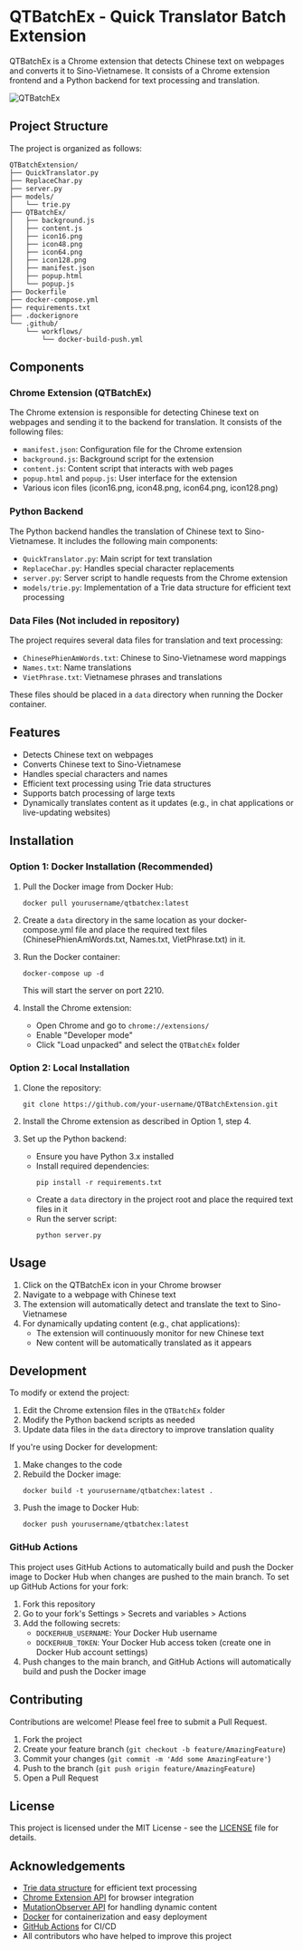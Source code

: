 # QTBatchEx - Quick Translator Batch Extension

QTBatchEx is a Chrome extension that detects Chinese text on webpages and converts it to Sino-Vietnamese. It consists of a Chrome extension frontend and a Python backend for text processing and translation.

![QTBatchEx](image/README/QTBatchEx.png)

## Project Structure

The project is organized as follows:

```
QTBatchExtension/
├── QuickTranslator.py
├── ReplaceChar.py
├── server.py
├── models/
│   └── trie.py
├── QTBatchEx/
│   ├── background.js
│   ├── content.js
│   ├── icon16.png
│   ├── icon48.png
│   ├── icon64.png
│   ├── icon128.png
│   ├── manifest.json
│   ├── popup.html
│   └── popup.js
├── Dockerfile
├── docker-compose.yml
├── requirements.txt
├── .dockerignore
└── .github/
    └── workflows/
        └── docker-build-push.yml
```

## Components

### Chrome Extension (QTBatchEx)

The Chrome extension is responsible for detecting Chinese text on webpages and sending it to the backend for translation. It consists of the following files:

- `manifest.json`: Configuration file for the Chrome extension
- `background.js`: Background script for the extension
- `content.js`: Content script that interacts with web pages
- `popup.html` and `popup.js`: User interface for the extension
- Various icon files (icon16.png, icon48.png, icon64.png, icon128.png)

### Python Backend

The Python backend handles the translation of Chinese text to Sino-Vietnamese. It includes the following main components:

- `QuickTranslator.py`: Main script for text translation
- `ReplaceChar.py`: Handles special character replacements
- `server.py`: Server script to handle requests from the Chrome extension
- `models/trie.py`: Implementation of a Trie data structure for efficient text processing

### Data Files (Not included in repository)

The project requires several data files for translation and text processing:

- `ChinesePhienAmWords.txt`: Chinese to Sino-Vietnamese word mappings
- `Names.txt`: Name translations
- `VietPhrase.txt`: Vietnamese phrases and translations

These files should be placed in a `data` directory when running the Docker container.

## Features

- Detects Chinese text on webpages
- Converts Chinese text to Sino-Vietnamese
- Handles special characters and names
- Efficient text processing using Trie data structures
- Supports batch processing of large texts
- Dynamically translates content as it updates (e.g., in chat applications or live-updating websites)

## Installation

### Option 1: Docker Installation (Recommended)

1. Pull the Docker image from Docker Hub:
   ```
   docker pull yourusername/qtbatchex:latest
   ```

2. Create a `data` directory in the same location as your docker-compose.yml file and place the required text files (ChinesePhienAmWords.txt, Names.txt, VietPhrase.txt) in it.

3. Run the Docker container:
   ```
   docker-compose up -d
   ```

   This will start the server on port 2210.

4. Install the Chrome extension:
   - Open Chrome and go to `chrome://extensions/`
   - Enable "Developer mode"
   - Click "Load unpacked" and select the `QTBatchEx` folder

### Option 2: Local Installation

1. Clone the repository:
   ```
   git clone https://github.com/your-username/QTBatchExtension.git
   ```

2. Install the Chrome extension as described in Option 1, step 4.

3. Set up the Python backend:
   - Ensure you have Python 3.x installed
   - Install required dependencies:
     ```
     pip install -r requirements.txt
     ```
   - Create a `data` directory in the project root and place the required text files in it
   - Run the server script:
     ```
     python server.py
     ```

## Usage

1. Click on the QTBatchEx icon in your Chrome browser
2. Navigate to a webpage with Chinese text
3. The extension will automatically detect and translate the text to Sino-Vietnamese
4. For dynamically updating content (e.g., chat applications):
   - The extension will continuously monitor for new Chinese text
   - New content will be automatically translated as it appears

## Development

To modify or extend the project:

1. Edit the Chrome extension files in the `QTBatchEx` folder
2. Modify the Python backend scripts as needed
3. Update data files in the `data` directory to improve translation quality

If you're using Docker for development:
1. Make changes to the code
2. Rebuild the Docker image:
   ```
   docker build -t yourusername/qtbatchex:latest .
   ```
3. Push the image to Docker Hub:
   ```
   docker push yourusername/qtbatchex:latest
   ```

### GitHub Actions

This project uses GitHub Actions to automatically build and push the Docker image to Docker Hub when changes are pushed to the main branch. To set up GitHub Actions for your fork:

1. Fork this repository
2. Go to your fork's Settings > Secrets and variables > Actions
3. Add the following secrets:
   - `DOCKERHUB_USERNAME`: Your Docker Hub username
   - `DOCKERHUB_TOKEN`: Your Docker Hub access token (create one in Docker Hub account settings)
4. Push changes to the main branch, and GitHub Actions will automatically build and push the Docker image

## Contributing

Contributions are welcome! Please feel free to submit a Pull Request.

1. Fork the project
2. Create your feature branch (`git checkout -b feature/AmazingFeature`)
3. Commit your changes (`git commit -m 'Add some AmazingFeature'`)
4. Push to the branch (`git push origin feature/AmazingFeature`)
5. Open a Pull Request

## License

This project is licensed under the MIT License - see the [LICENSE](LICENSE) file for details.

## Acknowledgements

- [Trie data structure](https://en.wikipedia.org/wiki/Trie) for efficient text processing
- [Chrome Extension API](https://developer.chrome.com/docs/extensions/) for browser integration
- [MutationObserver API](https://developer.mozilla.org/en-US/docs/Web/API/MutationObserver) for handling dynamic content
- [Docker](https://www.docker.com/) for containerization and easy deployment
- [GitHub Actions](https://github.com/features/actions) for CI/CD
- All contributors who have helped to improve this project
